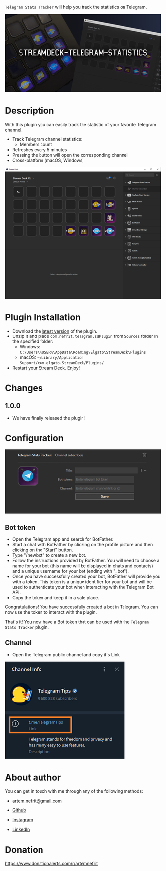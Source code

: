 `Telegram Stats Tracker` will help you track the statistics on Telegram.

![](Sources/com.nefrit.telegram.sdPlugin/previews/1-preview.png)

# Description

With this plugin you can easily track the statistic of your favorite Telegram channel.

- Track Telegram channel statistics:
  - Members count
- Refreshes every 5 minutes
- Pressing the button will open the corresponding channel
- Cross-platform (macOS, Windows)

![](screenshot3.png)

# Plugin Installation

- Download the [latest version](https://github.com/ArtemNeFRiT/elgato-youtube-statistics/releases/latest) of the plugin.
- Unzip it and place `com.nefrit.telegram.sdPlugin` from `Sources` folder in the specified folder:
  - Windows: `C:\Users\%USER%\AppData\Roaming\Elgato\StreamDeck\Plugins`
  - macOS: `~/Library/Application Support/com.elgato.StreamDeck/Plugins/`
- Restart your Stream Deck. Enjoy!

# Changes
## 1.0.0
* We have finally released the plugin!

# Configuration

![](screenshot2.png)

## Bot token

- Open the Telegram app and search for BotFather.
- Start a chat with BotFather by clicking on the profile picture and then clicking on the "Start" button.
- Type "/newbot" to create a new bot.
- Follow the instructions provided by BotFather. You will need to choose a name for your bot (this name will be displayed in chats and contacts) and a unique username for your bot (ending with "_bot").
- Once you have successfully created your bot, BotFather will provide you with a token. This token is a unique identifier for your bot and will be used to authenticate your bot when interacting with the Telegram Bot API.
- Copy the token and keep it in a safe place.

Congratulations! You have successfully created a bot in Telegram. You can now use the token to interact with the plugin.

That's it! You now have a Bot token that can be used with the `Telegram Stats Tracker` plugin.

## Channel

- Open the Telegram public channel and copy it's Link

![](screenshot1.png)

# About author

You can get in touch with me through any of the following methods:

- artem.nefrit@gmail.com

- [Github](https://github.com/ArtemNeFRiT)

- [Instagram](https://instagram.com/artem_nefrit?igshid=MjEwN2IyYWYwYw)

- [LinkedIn](https://www.linkedin.com/in/artem-nefrit-a92851273/)


# Donation

https://www.donationalerts.com/r/artemnefrit
